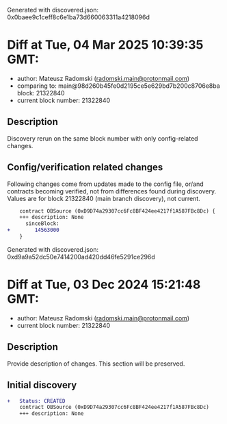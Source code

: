 Generated with discovered.json: 0x0baee9c1ceff8c6e1ba73d660063311a4218096d

# Diff at Tue, 04 Mar 2025 10:39:35 GMT:

- author: Mateusz Radomski (<radomski.main@protonmail.com>)
- comparing to: main@98d260b45fe0d2195ce5e629bd7b200c8706e8ba block: 21322840
- current block number: 21322840

## Description

Discovery rerun on the same block number with only config-related changes.

## Config/verification related changes

Following changes come from updates made to the config file,
or/and contracts becoming verified, not from differences found during
discovery. Values are for block 21322840 (main branch discovery), not current.

```diff
    contract OBSource (0xD9D74a29307cc6Fc8BF424ee4217f1A587FBc8Dc) {
    +++ description: None
      sinceBlock:
+        14563000
    }
```

Generated with discovered.json: 0xd9a9a52dc50e7414200ad420dd46fe5291ce296d

# Diff at Tue, 03 Dec 2024 15:21:48 GMT:

- author: Mateusz Radomski (<radomski.main@protonmail.com>)
- current block number: 21322840

## Description

Provide description of changes. This section will be preserved.

## Initial discovery

```diff
+   Status: CREATED
    contract OBSource (0xD9D74a29307cc6Fc8BF424ee4217f1A587FBc8Dc)
    +++ description: None
```
